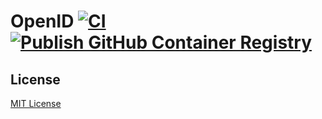 # OpenID [![CI](https://github.com/nice-winter/openid/actions/workflows/ci.yml/badge.svg)](https://github.com/nice-winter/openid/actions/workflows/ci.yml) [![Publish GitHub Container Registry](https://github.com/nice-winter/openid/actions/workflows/publish-docker.yml/badge.svg)](https://github.com/nice-winter/openid/actions/workflows/publish-docker.yml)

## License

[MIT License](LICENSE)

